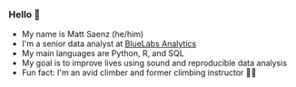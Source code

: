 ### Hello :fox_face:

- My name is Matt Saenz (he/him)
- I'm a senior data analyst at [BlueLabs Analytics](https://bluelabs.com)
- My main languages are Python, R, and SQL
- My goal is to improve lives using sound and reproducible data analysis
- Fun fact: I'm an avid climber and former climbing instructor :climbing_man:
